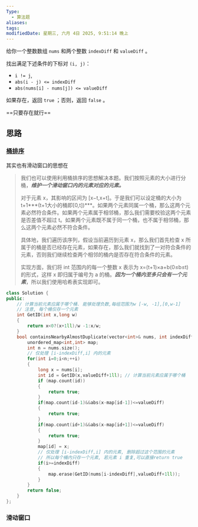 ```yaml
---
Type:
  - 算法题
aliases: 
tags: 
modifiedDate: 星期三, 六月 4日 2025, 9:51:14 晚上
---
```

给你一个整数数组 `nums` 和两个整数 `indexDiff` 和 `valueDiff` 。

找出满足下述条件的下标对 `(i, j)`：

- `i != j`,
- `abs(i - j) <= indexDiff`
- `abs(nums[i] - nums[j]) <= valueDiff`

如果存在，返回 `true` ；否则，返回 `false` 。

==只要存在就行==

## 思路

### [桶排序](桶排序.md)

其实也有滑动窗口的思想在

> 我们也可以使用利用桶排序的思想解决本题。我们按照元素的大小进行分桶，***维护一个滑动窗口内的元素对应的元素。***
> 
> 对于元素 x，其影响的区间为 [x−t,x+t]。于是我们可以设定桶的大小为 t+1***(t+1大小的桶即[0,t])***。如果两个元素同属一个桶，那么这两个元素必然符合条件。如果两个元素属于相邻桶，那么我们需要校验这两个元素是否差值不超过 t。如果两个元素既不属于同一个桶，也不属于相邻桶，那么这两个元素必然不符合条件。
> 
> 具体地，我们遍历该序列，假设当前遍历到元素 x，那么我们首先检查 x 所属于的桶是否已经存在元素，如果存在，那么我们就找到了一对符合条件的元素，否则我们继续检查两个相邻的桶内是否存在符合条件的元素。
> 
> 实现方面，我们将 int 范围内的每一个整数 x 表示为 x=(t+1)×a+b(0≤b≤t) 的形式，这样 x 即归属于编号为 a 的桶。***因为一个桶内至多只会有一个元素***，所以我们使用哈希表实现即可。

```cpp
class Solution {
public:
	// 计算当前元素应属于哪个桶. 能够处理负数,每组范围为w [-w, -1],[0,w-1]
	// 注意, 每个桶仅存一个元素
    int GetID(int x,long w)
    {
        return x<0?(x+1ll)/w -1:x/w;
    }
    bool containsNearbyAlmostDuplicate(vector<int>& nums, int indexDiff, int valueDiff) {
        unordered_map<int,int> map;
        int n = nums.size();
		// 仅处理 [i-indexDiff,i] 内的元素
        for(int i=0;i<n;++i)
        {
            long x = nums[i];
            int id = GetID(x,valueDiff+1ll); // 计算当前元素应属于哪个桶
            if (map.count(id)) 
            {
                return true;
            }
            if(map.count(id-1)&&abs(x-map[id-1])<=valueDiff)
            {
                return true;
            }
            if(map.count(id+1)&&abs(x-map[id+1])<=valueDiff)
            {
                return true;
            }
            map[id] = x;
			// 仅处理 [i-indexDiff,i] 内的元素, 删除超过这个范围的元素
			// 所以每个桶内只存一个元素, 若元素 i 重复,可以直接return true
            if(i>=indexDiff)
            {
                map.erase(GetID(nums[i-indexDiff],valueDiff+1ll));
            }
        }
        return false;
    }
};
```

### 滑动窗口
